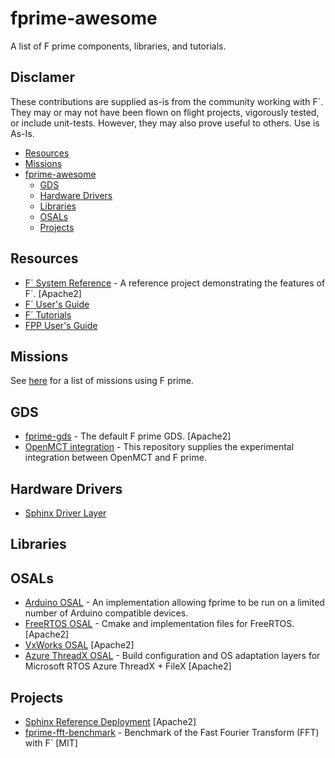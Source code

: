 # fprime-awesome
A list of F prime components, libraries, and tutorials.

## Disclamer
These contributions are supplied as-is from the community working with F´. They may or may not have been flown on flight projects, vigorously tested, or include unit-tests. However, they may also prove useful to others. Use is As-Is.

- [Resources](#resources)
- [Missions](#missions)
- [fprime-awesome](#fprime-awesome)
    - [GDS](#gds)
    - [Hardware Drivers](#hardware-drivers)
    - [Libraries](#libraries)
    - [OSALs](#osals)
    - [Projects](#projects)

## Resources

* [F´ System Reference](https://github.com/fprime-community/fprime-system-reference) - A reference project demonstrating the features of F´. [Apache2]
* [F´ User's Guide](https://nasa.github.io/fprime/UsersGuide/guide.html)
* [F´ Tutorials](https://nasa.github.io/fprime/Tutorials/README.html)
* [FPP User's Guide](https://fprime-community.github.io/fpp/fpp-users-guide.html)

## Missions
See [here](https://nasa.github.io/fprime/projects.html) for a list of missions using F prime.

## GDS

* [fprime-gds](https://github.com/fprime-community/fprime-gds) - The default F prime GDS. [Apache2]
* [OpenMCT integration](https://github.com/fprime-community/fprime-openmct-integration) - This repository supplies the experimental integration between OpenMCT and F prime.

## Hardware Drivers

* [Sphinx Driver Layer](https://github.com/fprime-community/fprime-sphinx-drivers)

## Libraries

## OSALs

* [Arduino OSAL](https://github.com/fprime-community/fprime-arduino) - An implementation allowing fprime to be run on a limited number of Arduino compatible devices.
* [FreeRTOS OSAL](https://github.com/fprime-community/fprime-freertos) - Cmake and implementation files for FreeRTOS. [Apache2]
* [VxWorks OSAL](https://github.com/fprime-community/fprime-vxworks) [Apache2]
* [Azure ThreadX OSAL](https://github.com/fprime-community/fprime-azure-threadx/tree/fprime-azure-threadx-cmjl-14-01-2022-v00) - Build configuration and OS adaptation layers for Microsoft RTOS Azure ThreadX + FileX [Apache2]

## Projects

* [Sphinx Reference Deployment](https://github.com/fprime-community/fprime-sphinx) [Apache2]
* [fprime-fft-benchmark](https://github.com/ThibFrgsGmz/fprime-fft-benchmark) - Benchmark of the Fast Fourier Transform (FFT) with F´ [MIT]

